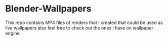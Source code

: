 # Blender-Wallpapers
This repo contains MP4 files of renders that I created that could be used as live wallpapers also feel free to check out the ones i have on wallpaper engine.
